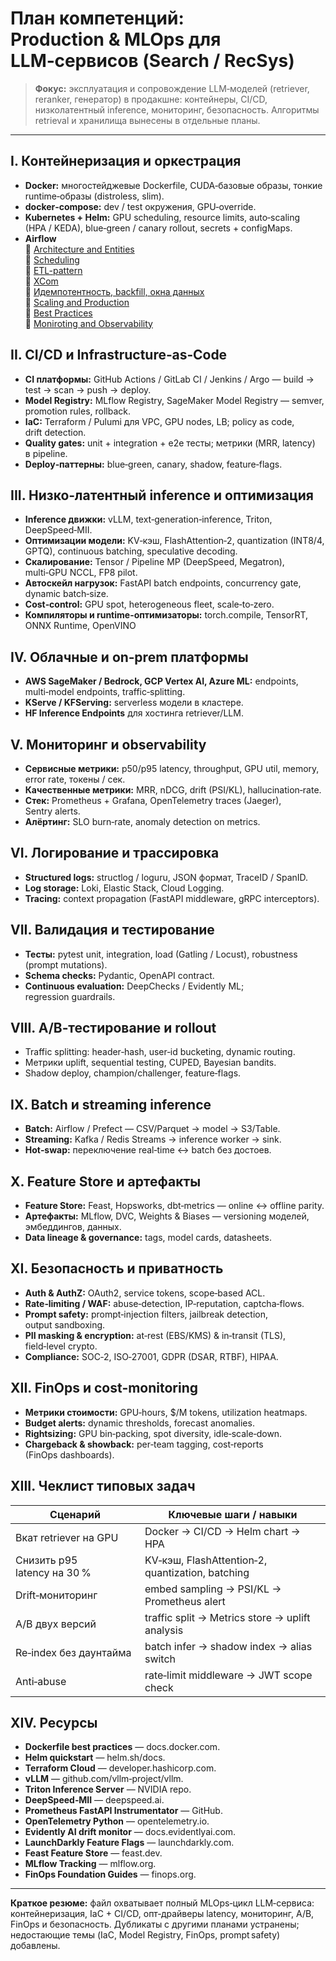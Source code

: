 # План компетенций: Production & MLOps для LLM‑сервисов (Search / RecSys)

> **Фокус:** эксплуатация и сопровождение LLM‑моделей (retriever, reranker, генератор) в продакшне: контейнеры, CI/CD, низколатентный inference, мониторинг, безопасность. Алгоритмы retrieval и хранилища вынесены в отдельные планы.

---

## I. Контейнеризация и оркестрация
- **Docker:** многостейджевые Dockerfile, CUDA‑базовые образы, тонкие runtime‑образы (distroless, slim).
- **docker‑compose:** dev / test окружения, GPU‑override.
- **Kubernetes + Helm:** GPU scheduling, resource limits, auto‑scaling (HPA / KEDA), blue‑green / canary rollout, secrets + configMaps.
- **Airflow**  
  🔗 [Architecture and Entities]()  
  🔗 [Scheduling]()  
  🔗 [ETL-pattern]()  
  🔗 [XCom]()  
  🔗 [Идемпотентность, backfill, окна данных]()  
  🔗 [Scaling and Production]()  
  🔗 [Best Practices]()  
  🔗 [Moniroting and Observability]()  

## II. CI/CD и Infrastructure‑as‑Code
- **CI платформы:** GitHub Actions / GitLab CI / Jenkins / Argo — build → test → scan → push → deploy.
- **Model Registry:** MLflow Registry, SageMaker Model Registry — semver, promotion rules, rollback.
- **IaC:** Terraform / Pulumi для VPC, GPU nodes, LB; policy as code, drift detection.
- **Quality gates:** unit + integration + e2e тесты; метрики (MRR, latency) в pipeline.
- **Deploy‑паттерны:** blue‑green, canary, shadow, feature‑flags.

## III. Низко‑латентный inference и оптимизация
- **Inference движки:** vLLM, text‑generation‑inference, Triton, DeepSpeed‑MII.
- **Оптимизации модели:** KV‑кэш, FlashAttention‑2, quantization (INT8/4, GPTQ), continuous batching, speculative decoding.
- **Скалирование:** Tensor / Pipeline MP (DeepSpeed, Megatron), multi‑GPU NCCL, FP8 pilot.
- **Автоскейл нагрузок:** FastAPI batch endpoints, concurrency gate, dynamic batch‑size.
- **Cost‑control:** GPU spot, heterogeneous fleet, scale‑to‑zero.  
- **Компиляторы и runtime-оптимизаторы:** torch.compile, TensorRT, ONNX Runtime, OpenVINO

## IV. Облачные и on‑prem платформы
- **AWS SageMaker / Bedrock, GCP Vertex AI, Azure ML:** endpoints, multi‑model endpoints, traffic‑splitting.
- **KServe / KFServing:** serverless модели в кластере.
- **HF Inference Endpoints** для хостинга retriever/LLM.

## V. Мониторинг и observability
- **Сервисные метрики:** p50/p95 latency, throughput, GPU util, memory, error rate, токены / сек.
- **Качественные метрики:** MRR, nDCG, drift (PSI/KL), hallucination‑rate.
- **Стек:** Prometheus + Grafana, OpenTelemetry traces (Jaeger), Sentry alerts.
- **Алёртинг:** SLO burn‑rate, anomaly detection on metrics.

## VI. Логирование и трассировка
- **Structured logs:** structlog / loguru, JSON формат, TraceID / SpanID.
- **Log storage:** Loki, Elastic Stack, Cloud Logging.
- **Tracing:** context propagation (FastAPI middleware, gRPC interceptors).

## VII. Валидация и тестирование
- **Тесты:** pytest unit, integration, load (Gatling / Locust), robustness (prompt mutations).
- **Schema checks:** Pydantic, OpenAPI contract.
- **Continuous evaluation:** DeepChecks / Evidently ML; regression guardrails.

## VIII. A/B‑тестирование и rollout
- Traffic splitting: header‑hash, user‑id bucketing, dynamic routing.
- Метрики uplift, sequential testing, CUPED, Bayesian bandits.
- Shadow deploy, champion/challenger, feature‑flags.

## IX. Batch и streaming inference
- **Batch:** Airflow / Prefect — CSV/Parquet → model → S3/Table.
- **Streaming:** Kafka / Redis Streams → inference worker → sink.
- **Hot‑swap:** переключение real‑time ↔ batch без достоев.

## X. Feature Store и артефакты
- **Feature Store:** Feast, Hopsworks, dbt‑metrics — online ↔ offline parity.
- **Артефакты:** MLflow, DVC, Weights & Biases — versioning моделей, эмбеддингов, данных.
- **Data lineage & governance:** tags, model cards, datasheets.

## XI. Безопасность и приватность
- **Auth & AuthZ:** OAuth2, service tokens, scope‑based ACL.
- **Rate‑limiting / WAF:** abuse‑detection, IP‑reputation, captcha‑flows.
- **Prompt safety:** prompt‑injection filters, jailbreak detection, output sandboxing.
- **PII masking & encryption:** at‑rest (EBS/KMS) & in‑transit (TLS), field‑level crypto.
- **Compliance:** SOC‑2, ISO‑27001, GDPR (DSAR, RTBF), HIPAA.

## XII. FinOps и cost‑monitoring
- **Метрики стоимости:** GPU‑hours, $/M tokens, utilization heatmaps.
- **Budget alerts:** dynamic thresholds, forecast anomalies.
- **Rightsizing:** GPU bin‑packing, spot diversity, idle‑scale‑down.
- **Chargeback & showback:** per‑team tagging, cost‑reports (FinOps dashboards).

## XIII. Чеклист типовых задач
| Сценарий | Ключевые шаги / навыки |
|---|---|
| Вкат retriever на GPU | Docker → CI/CD → Helm chart → HPA |
| Снизить p95 latency на 30 % | KV‑кэш, FlashAttention‑2, quantization, batching |
| Drift‑мониторинг | embed sampling → PSI/KL → Prometheus alert |
| A/B двух версий | traffic split → Metrics store → uplift analysis |
| Re‑index без даунтайма | batch infer → shadow index → alias switch |
| Anti‑abuse | rate‑limit middleware → JWT scope check |

## XIV. Ресурсы
- **Dockerfile best practices** — docs.docker.com.
- **Helm quickstart** — helm.sh/docs.
- **Terraform Cloud** — developer.hashicorp.com.
- **vLLM** — github.com/vllm‑project/vllm.
- **Triton Inference Server** — NVIDIA repo.
- **DeepSpeed‑MII** — deepspeed.ai.
- **Prometheus FastAPI Instrumentator** — GitHub.
- **OpenTelemetry Python** — opentelemetry.io.
- **Evidently AI drift monitor** — docs.evidentlyai.com.
- **LaunchDarkly Feature Flags** — launchdarkly.com.
- **Feast Feature Store** — feast.dev.
- **MLflow Tracking** — mlflow.org.
- **FinOps Foundation Guides** — finops.org.

---

**Краткое резюме:** файл охватывает полный MLOps‑цикл LLM‑сервиса: контейнеризация, IaC + CI/CD, опт‑драйверы latency, мониторинг, A/B, FinOps и безопасность. Дубликаты с другими планами устранены; недостающие темы (IaC, Model Registry, FinOps, prompt safety) добавлены.

